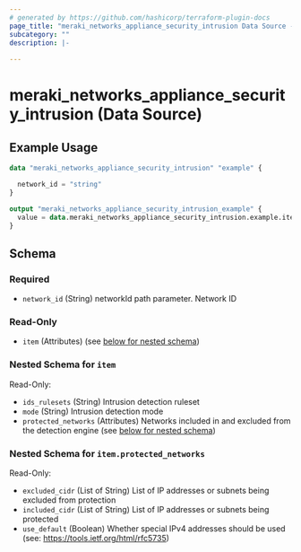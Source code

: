 ```yaml
---
# generated by https://github.com/hashicorp/terraform-plugin-docs
page_title: "meraki_networks_appliance_security_intrusion Data Source - terraform-provider-meraki"
subcategory: ""
description: |-
  
---
```


# meraki_networks_appliance_security_intrusion (Data Source)



## Example Usage

```terraform
data "meraki_networks_appliance_security_intrusion" "example" {

  network_id = "string"
}

output "meraki_networks_appliance_security_intrusion_example" {
  value = data.meraki_networks_appliance_security_intrusion.example.item
}
```

<!-- schema generated by tfplugindocs -->
## Schema

### Required

- `network_id` (String) networkId path parameter. Network ID

### Read-Only

- `item` (Attributes) (see [below for nested schema](#nestedatt--item))

<a id="nestedatt--item"></a>
### Nested Schema for `item`

Read-Only:

- `ids_rulesets` (String) Intrusion detection ruleset
- `mode` (String) Intrusion detection mode
- `protected_networks` (Attributes) Networks included in and excluded from the detection engine (see [below for nested schema](#nestedatt--item--protected_networks))

<a id="nestedatt--item--protected_networks"></a>
### Nested Schema for `item.protected_networks`

Read-Only:

- `excluded_cidr` (List of String) List of IP addresses or subnets being excluded from protection
- `included_cidr` (List of String) List of IP addresses or subnets being protected
- `use_default` (Boolean) Whether special IPv4 addresses should be used (see: https://tools.ietf.org/html/rfc5735)
